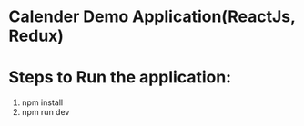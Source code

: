 # Calender Demo Application(ReactJs, Redux)

# Steps to Run the application:
   1) npm install
   2) npm run dev    